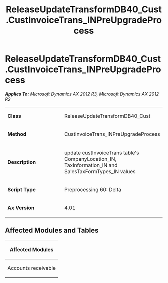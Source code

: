 ﻿---
title: ReleaseUpdateTransformDB40_Cust.CustInvoiceTrans_INPreUpgradeProcess
TOCTitle: ReleaseUpdateTransformDB40_Cust.CustInvoiceTrans_INPreUpgradeProcess
ms:assetid: 8244e607-1052-2c6f-bcc5-02fefa4f8ea3
ms:mtpsurl: https://msdn.microsoft.com/en-us/library/JJ685943(v=AX.60)
ms:contentKeyID: 49709397
ms.date: 05/18/2015
mtps_version: v=AX.60
---

# ReleaseUpdateTransformDB40\_Cust.CustInvoiceTrans\_INPreUpgradeProcess 


_**Applies To:** Microsoft Dynamics AX 2012 R3, Microsoft Dynamics AX 2012 R2_

<table>
<colgroup>
<col style="width: 50%" />
<col style="width: 50%" />
</colgroup>
<tbody>
<tr class="odd">
<td><p><strong>Class</strong></p></td>
<td><p>ReleaseUpdateTransformDB40_Cust</p></td>
</tr>
<tr class="even">
<td><p><strong>Method</strong></p></td>
<td><p>CustInvoiceTrans_INPreUpgradeProcess</p></td>
</tr>
<tr class="odd">
<td><p><strong>Description</strong></p></td>
<td><p>update custInvoiceTrans table's CompanyLocation_IN, TaxInformation_IN and SalesTaxFormTypes_IN values</p></td>
</tr>
<tr class="even">
<td><p><strong>Script Type</strong></p></td>
<td><p>Preprocessing 60: Delta</p></td>
</tr>
<tr class="odd">
<td><p><strong>Ax Version</strong></p></td>
<td><p>4.01</p></td>
</tr>
</tbody>
</table>


## Affected Modules and Tables

<table>
<colgroup>
<col style="width: 100%" />
</colgroup>
<thead>
<tr class="header">
<th><p>Affected Modules</p></th>
</tr>
</thead>
<tbody>
<tr class="odd">
<td><p>Accounts receivable</p></td>
</tr>
</tbody>
</table>

  


